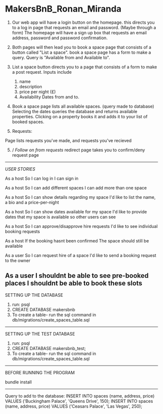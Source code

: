# MakersBnB_Ronan_Miranda

1. Our web app will have a login button on the homepage. this directs you to a log in page that requests an email and password. (Maybe through a form)
The homepage will have a sign up box that requests an email address, password and password confirmation. 

2. Both pages will then lead you to book a space page that consists of a button called "List a space". 
book a space page has a form to make a query. Query is "Available from and Available to". 

3. List a space button directs you to a page that consists of a form to make a post request. 
    Inputs include
    1. name
    2. description
    3. price per night (£)
    4. Availability Dates from and to.

4. Book a space page lists all available spaces. (query made to database) Selecting the dates queries the database and returns available properties. 
Clicking on a property books it and adds it to your list of booked spaces.

5. Requests:

Page lists requests you've made, and requests you've recieved

5. / *Follow on from requests*
redirect page takes you to confirm/deny request page


------------------------------------------------------------------------------------------------------------
*USER STORIES*

As a host
So I can log in
I can sign in

<!-- As a host
So I can add my spaces
I can list a new space --> 

As a host
So I can add different spaces
I can add more than one space

As a host
So I can show details regarding my space
I'd like to list the name, a bio and a price-per-night

As a host
So I can show dates available for my space
I'd like to provide dates that my space is available so other
users can see

As a host
So I can approve/disapprove hire requests
I'd like to see individual booking requests

As a host
If the booking hasnt been confirmed
The space should still be available

As a user
So I can request hire of a space
I'd like to send a booking request to the owner

As a user
I shouldnt be able to see pre-booked places
I shouldnt be able to book these slots
------------------------------------------------------------------------------------------------------------

SETTING UP THE DATABASE
1. run: psql
2. CREATE DATABASE makersbnb
3. To create a table- run the sql command in db/migrations/create_spaces_table.sql
___

SETTING UP THE TEST DATABASE
1. run: psql
2. CREATE DATABASE makersbnb_test;
3. To create a table- run the sql command in db/migrations/create_spaces_table.sql

-------------------------------

BEFORE RUNNING THE PROGRAM

bundle install

-------------------------------

Query to add to the database: INSERT INTO spaces (name, address, price) VALUES ('Buckingham Palace', 'Queens Drive', 150);
                              INSERT INTO spaces (name, address, price) VALUES ('Ceasars Palace', 'Las Vegas', 250);
